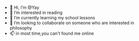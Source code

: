 - 👋 Hi, I’m @Yay
- 👀 I’m interested in reading
- 🌱 I’m currently learning my school lessons
- 💞️ I’m looking to collaborate on someone who are interested in philosophy
- 📫 in most time,you can't found me online

<!---
jingshengchuan is a ✨ special ✨ repository because its `README.md` (this file) appears on your GitHub profile.
You can click the Preview link to take a look at your changes.
--->
